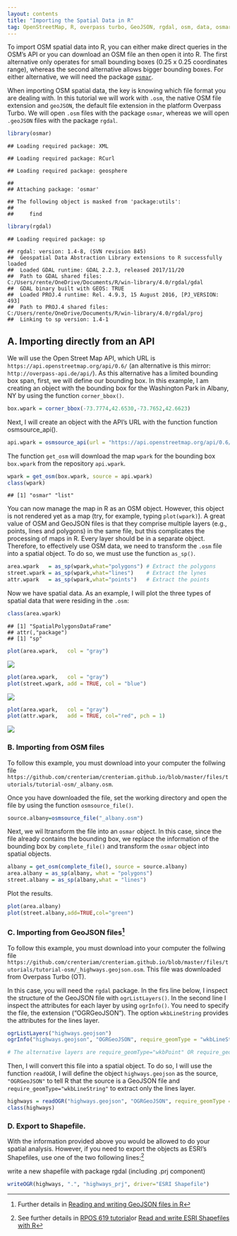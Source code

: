 ```yaml
---
layout: contents
title: "Importing the Spatial Data in R"
tag: OpenStreetMap, R, overpass turbo, GeoJSON, rgdal, osm, data, osmar, .osm, .geojson, download, import, load, packages
---
```


To import OSM spatial data into R, you can either make direct queries in
the OSM’s API or you can download an OSM file an then open it into R.
The first alternative only operates for small bounding boxes (0.25 x
0.25 coordinates range), whereas the second alternative allows bigger
bounding boxes. For either alternative, we will need the package
[`osmar`](https://cran.r-project.org/web/packages/osmar/osmar.pdf).

When importing OSM spatial data, the key is knowing which file format
you are dealing with. In this tutorial we will work with `.osm`, the
native OSM file extension and `geoJSON`, the default file extension in
the platform Overpass Turbo. We will open `.osm` files with the package
`osmar`, whereas we will open `.geoJSON` files with the package `rgdal`.

``` r
library(osmar)
```

    ## Loading required package: XML

    ## Loading required package: RCurl

    ## Loading required package: geosphere

    ##
    ## Attaching package: 'osmar'

    ## The following object is masked from 'package:utils':
    ##
    ##     find

``` r
library(rgdal)
```

    ## Loading required package: sp

    ## rgdal: version: 1.4-8, (SVN revision 845)
    ##  Geospatial Data Abstraction Library extensions to R successfully loaded
    ##  Loaded GDAL runtime: GDAL 2.2.3, released 2017/11/20
    ##  Path to GDAL shared files: C:/Users/rente/OneDrive/Documents/R/win-library/4.0/rgdal/gdal
    ##  GDAL binary built with GEOS: TRUE
    ##  Loaded PROJ.4 runtime: Rel. 4.9.3, 15 August 2016, [PJ_VERSION: 493]
    ##  Path to PROJ.4 shared files: C:/Users/rente/OneDrive/Documents/R/win-library/4.0/rgdal/proj
    ##  Linking to sp version: 1.4-1

A. Importing directly from an API
---------------------------------

We will use the Open Street Map API, which URL is
`https://api.openstreetmap.org/api/0.6/` (an alternative is this mirror:
`http://overpass-api.de/api/`). As this alternative has a limited
bounding box span, first, we will define our bounding box. In this
example, I am creating an object with the bounding box for the
Washington Park in Albany, NY by using the function `corner_bbox()`.

``` r
box.wpark = corner_bbox(-73.7774,42.6530,-73.7652,42.6623)
```

Next, I will create an object with the API’s URL with the function
function osmsource\_api().

``` r
api.wpark = osmsource_api(url = "https://api.openstreetmap.org/api/0.6/")
```

The function `get_osm` will download the map `wpark` for the bounding
box `box.wpark` from the repository `api.wpark`.

``` r
wpark = get_osm(box.wpark, source = api.wpark)
class(wpark)
```

    ## [1] "osmar" "list"

You can now manage the map in R as an OSM object. However, this object
is not rendered yet as a map (try, for example, typing `plot(wpark)`). A
great value of OSM and GeoJSON files is that they comprise multiple
layers (e.g., points, lines and polygons) in the same file, but this
complicates the processing of maps in R. Every layer should be in a
separate object. Therefore, to effectively use OSM data, we need to
transform the `.osm` file into a spatial object. To do so, we must use
the function `as_sp()`.

``` r
area.wpark   = as_sp(wpark,what="polygons") # Extract the polygons
street.wpark = as_sp(wpark,what="lines")    # Extract the lynes
attr.wpark   = as_sp(wpark,what="points")   # Extract the points
```

Now we have spatial data. As an example, I will plot the three types of
spatial data that were residing in the `.osm`:

``` r
class(area.wpark)
```

    ## [1] "SpatialPolygonsDataFrame"
    ## attr(,"package")
    ## [1] "sp"

``` r
plot(area.wpark,   col = "gray")
```

![](managing-data-osm-R_files/figure-markdown_github/unnamed-chunk-6-1.png)

``` r
plot(area.wpark,   col = "gray")
plot(street.wpark, add = TRUE, col = "blue")
```

![](managing-data-osm-R_files/figure-markdown_github/unnamed-chunk-7-1.png)

``` r
plot(area.wpark,   col = "gray")
plot(attr.wpark,   add = TRUE, col="red", pch = 1)
```

![](managing-data-osm-R_files/figure-markdown_github/unnamed-chunk-8-1.png)

### B. Importing from OSM files

To follow this example, you must download into your computer the
follwing file
`https://github.com/crenteriam/crenteriam.github.io/blob/master/files/tutorials/tutorial-osm/_albany.osm`.

Once you have downloaded the file, set the working directory and open
the file by using the function `osmsource_file()`.

``` r
source.albany=osmsource_file("_albany.osm")
```

Next, we wil ltransform the file into an `osmar` object. In this case,
since the file already contains the bounding box, we replace the
information of the bounding box by `complete_file()` and transform the
`osmar` object into spatial objects.

``` r
albany = get_osm(complete_file(), source = source.albany)
area.albany = as_sp(albany, what = "polygons")
street.albany = as_sp(albany,what = "lines")
```

Plot the results.

``` r
plot(area.albany)
plot(street.albany,add=TRUE,col="green")
```

### C. Importing from GeoJSON files[^7]

To follow this example, you must download into your computer the
follwing file
`https://github.com/crenteriam/crenteriam.github.io/blob/master/files/tutorials/tutorial-osm/_highways.geojson.osm`.
This file was downloaded from Overpass Turbo (OT).

In this case, you will need the `rgdal` package. In the firs line below,
I inspect the structure of the GeoJSON file with `ogrListLayers()`. In
the second line I inspect the attributes for each layer by using
`ogrInfo()`. You need to specify the file, the extension (“OGRGeoJSON”).
The option `wkbLineString` provides the attributes for the lines layer.

``` r
ogrListLayers("highways.geojson")
ogrInfo("highways.geojson", "OGRGeoJSON", require_geomType = "wkbLineString")

# The alternative layers are require_geomType="wkbPoint" OR require_geomType="wkbPolygon"
```

Then, I will convert this file into a spatial object. To do so, I will
use the function `readOGR`, I will define the object `highways.geojson`
as the source, `"OGRGeoJSON"` to tell R that the source is a GeoJSON
file and `require_geomType="wkbLineString"` to extract only the lines
layer.

``` r
highways = readOGR("highways.geojson", "OGRGeoJSON", require_geomType = "wkbLineString")
class(highways)
```

### D. Export to Shapefile.

With the information provided above you would be allowed to do your
spatial analysis. However, if you need to export the objects as ESRI’s
Shapefiles, use one of the two following lines:[^8]

write a new shapefile with package rgdal (including .prj component)

``` r
writeOGR(highways, ".", "highways_prj", driver="ESRI Shapefile")
```

[^7]: Further details in [Reading and writing GeoJSON files in R](http://rstudio-pubs-static.s3.amazonaws.com/84577_d3eb8b4712b64dbdb810773578d3c726.html)
[^8]: See further details in [RPOS 619 tutorial](https://www.youtube.com/watch?v=oPsKeC_EMX0)or [Read and write ESRI Shapefiles with R](https://www.nceas.ucsb.edu/scicomp/usecases/ReadWriteESRIShapeFiles)
